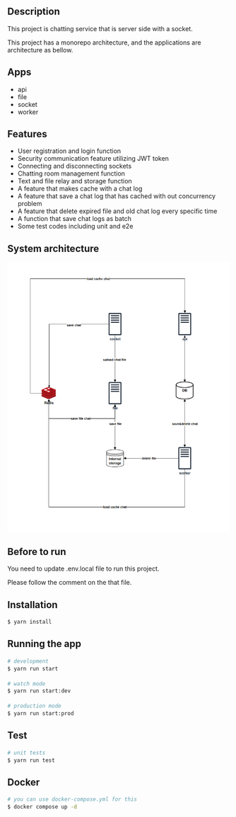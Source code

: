 ## Description

This project is chatting service that is server side with a socket.

This project has a monorepo architecture, and the applications are architecture as bellow.

## Apps

- api 
- file
- socket
- worker

## Features

- User registration and login function
- Security communication feature utilizing JWT token
- Connecting and disconnecting sockets
- Chatting room management function
- Text and file relay and storage function
- A feature that makes cache with a chat log
- A feature that save a chat log that has cached with out concurrency problem
- A feature that delete expired file and old chat log every specific time
- A function that save chat logs as batch
- Some test codes including unit and e2e

## System architecture
![SYSTEM_ARCHITECTURE](./system_architecture.png)  


## Before to run

You need to update .env.local file to run this project.

Please follow the comment on the that file.

## Installation

```bash
$ yarn install
```

## Running the app

```bash
# development
$ yarn run start

# watch mode
$ yarn run start:dev

# production mode
$ yarn run start:prod
```

## Test

```bash
# unit tests
$ yarn run test
```

## Docker
```bash
# you can use docker-compose.yml for this
$ docker compose up -d
```